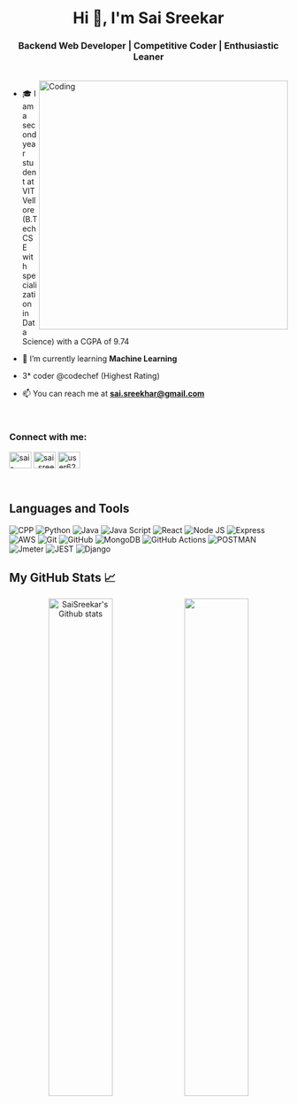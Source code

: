 <!--
**sai-sreekhar/sai-sreekhar** is a ✨ _special_ ✨ repository because its `README.md` (this file) appears on your GitHub profile.

Here are some ideas to get you started:

- 🔭 I’m currently working on ...
- 🌱 I’m currently learning ...
- 👯 I’m looking to collaborate on ...
- 🤔 I’m looking for help with ...
- 💬 Ask me about ...
- 📫 How to reach me: ...
- 😄 Pronouns: ...
- ⚡ Fun fact: ...
-->

<h1 align="center">Hi 👋, I'm Sai Sreekar</h1>
<h3 align="center">Backend Web Developer | Competitive Coder | Enthusiastic Leaner</h3>
<br>
<img align="right" alt="Coding" width="450" src="https://appsmaventech.com/images/blog/The-Evolution-Of-Web-Development-Via-Machine-Learning.jpg">

- 🎓 I am a second year student at VIT Vellore (B.Tech CSE with specialization in Data Science) with a CGPA of 9.74

- 🌱 I’m currently learning **Machine Learning**

- 3* coder @codechef (Highest Rating)

- 📫 You can reach me at **sai.sreekhar@gmail.com**

<br>
<h3 align="left">Connect with me:</h3>
<p align="left">
<a href="https://www.linkedin.com/in/sai-sreekar" target="blank"><img align="center" src="https://raw.githubusercontent.com/rahuldkjain/github-profile-readme-generator/master/src/images/icons/Social/linked-in-alt.svg" alt="sai-sreekar" height="30" width="40" /></a>
<a href="https://www.instagram.com/sai_sreekar__/" target="blank"><img align="center" src="https://raw.githubusercontent.com/rahuldkjain/github-profile-readme-generator/master/src/images/icons/Social/instagram.svg" alt="sai_sreekar__" height="30" width="40" /></a>
<a href="https://leetcode.com/user6243zE/" target="blank"><img align="center" src="https://raw.githubusercontent.com/rahuldkjain/github-profile-readme-generator/master/src/images/icons/Social/leet-code.svg" alt="user6243zE" height="30" width="40" /></a>
</p>
</br>

## Languages and Tools

![CPP](https://img.shields.io/badge/cpp-black?style=for-the-badge&logo=cplusplus&logoColor=blue)
![Python](https://img.shields.io/badge/python-000000?style=for-the-badge&logo=python&logoColor=yellow)
![Java](https://img.shields.io/badge/Java-orange)
![Java Script](https://img.shields.io/badge/JavaScript-grey?style=for-the-badge&logo=javascript&logoColor=yellow)
![React](https://img.shields.io/badge/React-20232A?style=for-the-badge&logo=react&logoColor=61DAFB)
![Node JS](https://img.shields.io/badge/node.js-000000?style=for-the-badge&logo=nodedotjs&logoColor=white)
![Express](https://img.shields.io/badge/Express.js-000000?style=for-the-badge&logo=express&logoColor=white)
![AWS](https://img.shields.io/badge/Amazon_AWS-FF9900?style=for-the-badge&logo=amazonaws&logoColor=white)
![Git](https://img.shields.io/badge/git-%23F05033.svg?style=for-the-badge&logo=git&logoColor=white)
![GitHub](https://img.shields.io/badge/GitHub-100000?style=for-the-badge&logo=github&logoColor=white)
![MongoDB](https://img.shields.io/badge/MongoDB-4EA94B?style=for-the-badge&logo=mongodb&logoColor=green)
![GitHub Actions](https://img.shields.io/badge/githubactions-%232671E5.svg?&style=for-the-badge&logo=githubactions&logoColor=white)
![POSTMAN](https://img.shields.io/badge/Postman-orange?style=for-the-badge&logo=postman&logoColor=white)
![Jmeter](https://img.shields.io/badge/Jmeter-000000?style=for-the-badge&logo=ApacheJMeter&logoColor=red)
![JEST](https://img.shields.io/badge/Jest-323330?style=for-the-badge&logo=Jest&logoColor=white)
![Django](https://img.shields.io/badge/Django-darkGreen?style=for-the-badge&logo=Django&logoColor=white)
<br>

## My GitHub Stats 📈

<p align="center"> 
    <img width="48%" src="https://github-readme-stats.vercel.app/api?username=sai-sreekhar&show_icons=true&count_private=true&theme=tokyonight" alt="SaiSreekar's Github stats" />
    <img width="48%" src="https://github-readme-streak-stats.herokuapp.com/?user=sai-sreekhar&theme=tokyonight" />
</p>


